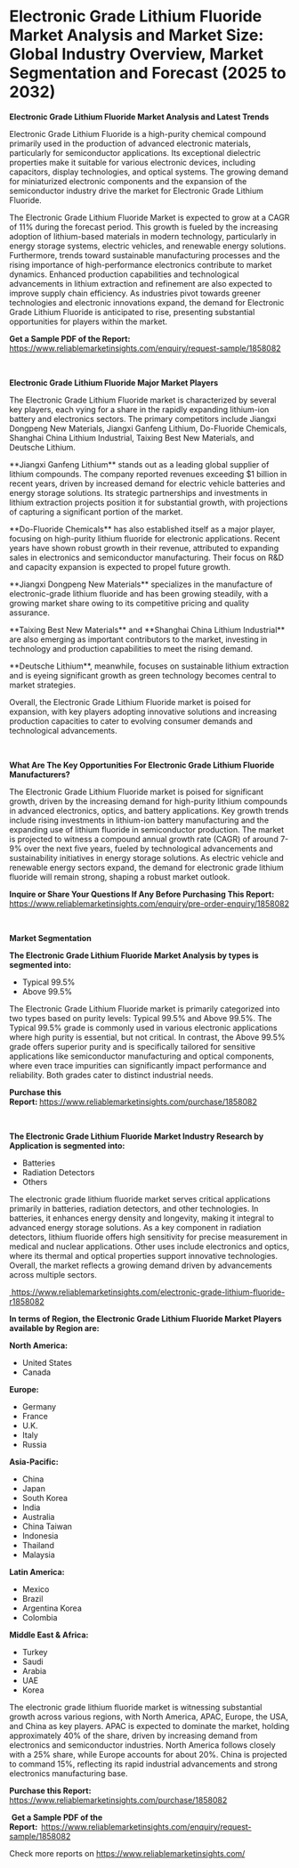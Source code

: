 <p><h1>Electronic Grade Lithium Fluoride Market Analysis and Market Size: Global Industry Overview, Market Segmentation and Forecast (2025 to 2032)</h1></p><p><strong>Electronic Grade Lithium Fluoride Market Analysis and Latest Trends</strong></p>
<p><p>Electronic Grade Lithium Fluoride is a high-purity chemical compound primarily used in the production of advanced electronic materials, particularly for semiconductor applications. Its exceptional dielectric properties make it suitable for various electronic devices, including capacitors, display technologies, and optical systems. The growing demand for miniaturized electronic components and the expansion of the semiconductor industry drive the market for Electronic Grade Lithium Fluoride.</p><p>The Electronic Grade Lithium Fluoride Market is expected to grow at a CAGR of 11% during the forecast period. This growth is fueled by the increasing adoption of lithium-based materials in modern technology, particularly in energy storage systems, electric vehicles, and renewable energy solutions. Furthermore, trends toward sustainable manufacturing processes and the rising importance of high-performance electronics contribute to market dynamics. Enhanced production capabilities and technological advancements in lithium extraction and refinement are also expected to improve supply chain efficiency. As industries pivot towards greener technologies and electronic innovations expand, the demand for Electronic Grade Lithium Fluoride is anticipated to rise, presenting substantial opportunities for players within the market.</p></p>
<p><strong>Get a Sample PDF of the Report:&nbsp;</strong> <a href="https://www.reliablemarketinsights.com/enquiry/request-sample/1858082?utm_campaign=2112&utm_medium=2&utm_source=Github&utm_content=ia&utm_term=03022025&utm_id=electronic-grade-lithium-fluoride">https://www.reliablemarketinsights.com/enquiry/request-sample/1858082</a></p>
<p>&nbsp;</p>
<p><strong>Electronic Grade Lithium Fluoride Major Market Players</strong></p>
<p><p>The Electronic Grade Lithium Fluoride market is characterized by several key players, each vying for a share in the rapidly expanding lithium-ion battery and electronics sectors. The primary competitors include Jiangxi Dongpeng New Materials, Jiangxi Ganfeng Lithium, Do-Fluoride Chemicals, Shanghai China Lithium Industrial, Taixing Best New Materials, and Deutsche Lithium.</p><p>**Jiangxi Ganfeng Lithium** stands out as a leading global supplier of lithium compounds. The company reported revenues exceeding $1 billion in recent years, driven by increased demand for electric vehicle batteries and energy storage solutions. Its strategic partnerships and investments in lithium extraction projects position it for substantial growth, with projections of capturing a significant portion of the market.</p><p>**Do-Fluoride Chemicals** has also established itself as a major player, focusing on high-purity lithium fluoride for electronic applications. Recent years have shown robust growth in their revenue, attributed to expanding sales in electronics and semiconductor manufacturing. Their focus on R&D and capacity expansion is expected to propel future growth.</p><p>**Jiangxi Dongpeng New Materials** specializes in the manufacture of electronic-grade lithium fluoride and has been growing steadily, with a growing market share owing to its competitive pricing and quality assurance. </p><p>**Taixing Best New Materials** and **Shanghai China Lithium Industrial** are also emerging as important contributors to the market, investing in technology and production capabilities to meet the rising demand.</p><p>**Deutsche Lithium**, meanwhile, focuses on sustainable lithium extraction and is eyeing significant growth as green technology becomes central to market strategies. </p><p>Overall, the Electronic Grade Lithium Fluoride market is poised for expansion, with key players adopting innovative solutions and increasing production capacities to cater to evolving consumer demands and technological advancements.</p></p>
<p>&nbsp;</p>
<p><strong>What Are The Key Opportunities For Electronic Grade Lithium Fluoride Manufacturers?</strong></p>
<p><p>The Electronic Grade Lithium Fluoride market is poised for significant growth, driven by the increasing demand for high-purity lithium compounds in advanced electronics, optics, and battery applications. Key growth trends include rising investments in lithium-ion battery manufacturing and the expanding use of lithium fluoride in semiconductor production. The market is projected to witness a compound annual growth rate (CAGR) of around 7-9% over the next five years, fueled by technological advancements and sustainability initiatives in energy storage solutions. As electric vehicle and renewable energy sectors expand, the demand for electronic grade lithium fluoride will remain strong, shaping a robust market outlook.</p></p>
<p><strong>Inquire or Share Your Questions If Any Before Purchasing This Report:</strong> <a href="https://www.reliablemarketinsights.com/enquiry/pre-order-enquiry/1858082?utm_campaign=2112&utm_medium=2&utm_source=Github&utm_content=ia&utm_term=03022025&utm_id=electronic-grade-lithium-fluoride">https://www.reliablemarketinsights.com/enquiry/pre-order-enquiry/1858082</a></p>
<p>&nbsp;</p>
<p><strong>Market Segmentation</strong></p>
<p><strong>The Electronic Grade Lithium Fluoride Market Analysis by types is segmented into:</strong></p>
<p><ul><li>Typical 99.5%</li><li>Above 99.5%</li></ul></p>
<p><p>The Electronic Grade Lithium Fluoride market is primarily categorized into two types based on purity levels: Typical 99.5% and Above 99.5%. The Typical 99.5% grade is commonly used in various electronic applications where high purity is essential, but not critical. In contrast, the Above 99.5% grade offers superior purity and is specifically tailored for sensitive applications like semiconductor manufacturing and optical components, where even trace impurities can significantly impact performance and reliability. Both grades cater to distinct industrial needs.</p></p>
<p><strong>Purchase this Report:&nbsp;</strong><a href="https://www.reliablemarketinsights.com/purchase/1858082?utm_campaign=2112&utm_medium=2&utm_source=Github&utm_content=ia&utm_term=03022025&utm_id=electronic-grade-lithium-fluoride">https://www.reliablemarketinsights.com/purchase/1858082</a></p>
<p>&nbsp;</p>
<p><strong>The Electronic Grade Lithium Fluoride Market Industry Research by Application is segmented into:</strong></p>
<p><ul><li>Batteries</li><li>Radiation Detectors</li><li>Others</li></ul></p>
<p><p>The electronic grade lithium fluoride market serves critical applications primarily in batteries, radiation detectors, and other technologies. In batteries, it enhances energy density and longevity, making it integral to advanced energy storage solutions. As a key component in radiation detectors, lithium fluoride offers high sensitivity for precise measurement in medical and nuclear applications. Other uses include electronics and optics, where its thermal and optical properties support innovative technologies. Overall, the market reflects a growing demand driven by advancements across multiple sectors.</p></p>
<p><a href="https://www.reliablemarketinsights.com/electronic-grade-lithium-fluoride-r1858082?utm_campaign=2112&utm_medium=2&utm_source=Github&utm_content=ia&utm_term=03022025&utm_id=electronic-grade-lithium-fluoride">&nbsp;https://www.reliablemarketinsights.com/electronic-grade-lithium-fluoride-r1858082</a></p>
<p><strong>In terms of Region, the Electronic Grade Lithium Fluoride Market Players available by Region are:</strong></p>
<p>
    <p> <strong> North America: </strong>
        <ul>
            <li>United States</li>
            <li>Canada</li>
        </ul>
        </p> 
    <p> <strong> Europe: </strong>
        <ul>
            <li>Germany</li>
            <li>France</li>
            <li>U.K.</li>
            <li>Italy</li>
            <li>Russia</li>
        </ul>
        </p> 
    <p> <strong> Asia-Pacific: </strong>
        <ul>
            <li>China</li>
            <li>Japan</li>
            <li>South Korea</li>
            <li>India</li>
            <li>Australia</li>
            <li>China Taiwan</li>
            <li>Indonesia</li>
            <li>Thailand</li>
            <li>Malaysia</li>
        </ul>
        </p> 
    <p> <strong> Latin America: </strong>
        <ul>
            <li>Mexico</li>
            <li>Brazil</li>
            <li>Argentina Korea</li>
            <li>Colombia</li>
        </ul>
        </p> 
    <p> <strong> Middle East & Africa: </strong>
        <ul>
            <li>Turkey</li>
            <li>Saudi</li>
            <li>Arabia</li>
            <li>UAE</li>
            <li>Korea</li>
        </ul>
    </p>
    </p>
<p><p>The electronic grade lithium fluoride market is witnessing substantial growth across various regions, with North America, APAC, Europe, the USA, and China as key players. APAC is expected to dominate the market, holding approximately 40% of the share, driven by increasing demand from electronics and semiconductor industries. North America follows closely with a 25% share, while Europe accounts for about 20%. China is projected to command 15%, reflecting its rapid industrial advancements and strong electronics manufacturing base.</p></p>
<p><strong>Purchase this Report: </strong><a href="https://www.reliablemarketinsights.com/purchase/1858082?utm_campaign=2112&utm_medium=2&utm_source=Github&utm_content=ia&utm_term=03022025&utm_id=electronic-grade-lithium-fluoride">https://www.reliablemarketinsights.com/purchase/1858082</a></p>
<p>&nbsp;<strong>Get a Sample PDF of the Report:&nbsp;&nbsp;</strong><a href="https://www.reliablemarketinsights.com/enquiry/request-sample/1858082?utm_campaign=2112&utm_medium=2&utm_source=Github&utm_content=ia&utm_term=03022025&utm_id=electronic-grade-lithium-fluoride">https://www.reliablemarketinsights.com/enquiry/request-sample/1858082</a></p>
<p><strong></strong></p>
<p>Check more reports on <a href="https://www.reliablemarketinsights.com/?utm_campaign=2112&utm_medium=2&utm_source=Github&utm_content=ia&utm_term=03022025&utm_id=electronic-grade-lithium-fluoride">https://www.reliablemarketinsights.com/</a></p>